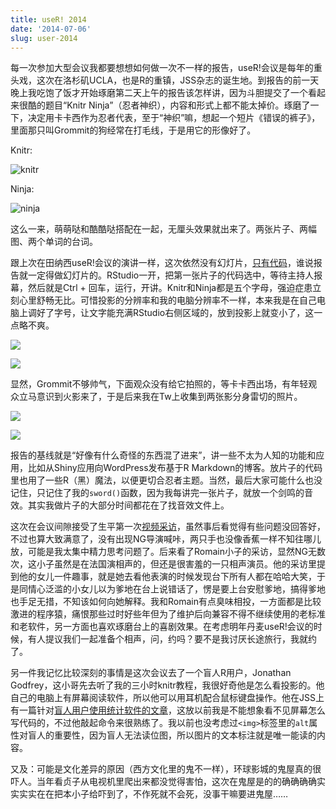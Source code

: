 ```yaml
---
title: useR! 2014
date: '2014-07-06'
slug: user-2014
---
```


每一次参加大型会议我都要想想如何做一次不一样的报告，useR!会议是每年的重头戏，这次在洛杉矶UCLA，也是R的重镇，JSS杂志的诞生地。到报告的前一天晚上我吃饱了饭才开始琢磨第二天上午的报告该怎样讲，因为斗胆提交了一个看起来很酷的题目“Knitr Ninja”（忍者神织），内容和形式上都不能太掉价。琢磨了一下，决定用卡卡西作为忍者代表，至于“神织”嘛，想起一个短片《错误的裤子》，里面那只叫Grommit的狗经常在打毛线，于是用它的形像好了。

Knitr:

![knitr](https://raw.githubusercontent.com/yihui/knitr-talks/master/useR2014/images/grommit.jpg)

Ninja:

![ninja](https://raw.githubusercontent.com/yihui/knitr-talks/master/useR2014/images/KakashiLightningBlade.jpg)

这么一来，萌萌哒和酷酷哒搭配在一起，无厘头效果就出来了。两张片子、两幅图、两个单词的台词。

跟上次在田纳西useR!会议的演讲一样，这次依然没有幻灯片，[只有代码](https://github.com/yihui/knitr-talks/tree/master/useR2014)，谁说报告就一定得做幻灯片的。RStudio一开，把第一张片子的代码选中，等待主持人报幕，然后就是Ctrl + 回车，运行，开讲。Knitr和Ninja都是五个字母，强迫症患立刻心里舒畅无比。可惜投影的分辨率和我的电脑分辨率不一样，本来我是在自己电脑上调好了字号，让文字能充满RStudio右侧区域的，放到投影上就变小了，这一点略不爽。

![](https://db.yihui.org/imgur/JkLXISV.jpg)

![](https://db.yihui.org/imgur/ZJ7tVmK.jpg)

显然，Grommit不够帅气，下面观众没有给它拍照的，等卡卡西出场，有年轻观众立马意识到火影来了，于是后来我在Tw上收集到两张影分身雷切的照片。

![](https://db.yihui.org/imgur/VzrEYWJ.jpg)

![](https://db.yihui.org/imgur/MDniaEw.jpg)

报告的基线就是“好像有什么奇怪的东西混了进来”，讲一些不太为人知的功能和应用，比如从Shiny应用向WordPress发布基于R Markdown的博客。放片子的代码里也用了一些R（黑）魔法，以便更切合忍者主题。当然，最后大家可能什么也没记住，只记住了我的`sword()`函数，因为我每讲完一张片子，就放一个剑鸣的音效。其实我做片子的大部分时间都花在了找音效文件上。

这次在会议间隙接受了生平第一次[视频采访](http://datascience.la/yihui-xie-the-user-2014-interview/)，虽然事后看觉得有些问题没回答好，不过也算大致满意了，没有出现NG导演喊咔，两只手也没像香蕉一样不知往哪儿放，可能是我太集中精力思考问题了。后来看了Romain小子的采访，显然NG无数次，这小子虽然是在法国演相声的，但还是很害羞的一只相声演员。他的采访里提到他的女儿一件趣事，就是她去看他表演的时候发现台下所有人都在哈哈大笑，于是同情心泛滥的小女儿以为爹地在台上说错话了，愣是要上台安慰爹地，搞得爹地也手足无措，不知该如何向她解释。我和Romain有点臭味相投，一方面都是比较激进的程序猿，痛恨那些过时好些年但为了维护后向兼容不得不继续使用的老标准和老软件，另一方面也喜欢琢磨台上的喜剧效果。在考虑明年丹麦useR!会议的时候，有人提议我们一起准备个相声，问，约吗？要不是我讨厌长途旅行，我就约了。

另一件我记忆比较深刻的事情是这次会议去了一个盲人R用户，Jonathan Godfrey，这小哥先去听了我的三小时knitr教程，我很好奇他是怎么看投影的。他自己的电脑上有屏幕阅读软件，所以他可以用耳机配合鼠标键盘操作。他在JSS上有一篇针对[盲人用户使用统计软件的文章](http://www.jstatsoft.org/v58/s01)，这放以前我是不能想象看不见屏幕怎么写代码的，不过他敲起命令来很熟练了。我以前也没考虑过`<img>`标签里的`alt`属性对盲人的重要性，因为盲人无法读位图，所以图片的文本标注就是唯一能读的内容。

又及：可能是文化差异的原因（西方文化里的鬼不一样），环球影城的鬼屋真的很吓人。当年看贞子从电视机里爬出来都没觉得害怕，这次在鬼屋是的的确确确确实实实实在在把本小子给吓到了，不作死就不会死，没事干嘛要进鬼屋……
